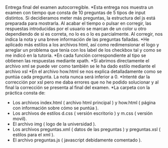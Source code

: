 Entrega final del examen autocorregible.
 *Esta entrega nos muestra un examen con tiempo que consta de 10 preguntas de 5 tipos de input distintos. Si decidieramos meter más preguntas, la estructura del js está preparada para mostrarla. Al acabar el tiempo o pulsar en corregir, las respuestas introducidas por el usuario se marcan de un color u otro dependiendo de si es correta, no lo es o lo es parcialmente. Al corregir, nos indica la nota y una breve información de las preguntas falladas.
 *He aplicado más estilos a los archivos html, así como redimensionar el logo y arreglar un problema que tenía con los label de los checkbox tal y como se me indicó en la tutoría.
 *En cada función correspondiente al tipo se obtienen las respuestas mediante xpath.
 *Si abrimos directamente el archivo xml se puede ver como también se le ha dado estilo mediante el archivo xsl
 *En el archivo how.html se nos explica detalladamente como se puntúa cada pregunta. La nota nunca será inferior a 0.
 *Intenté dar la corrección por xsl pero me daba errores que no he podido solucionar y al final la corrección se presenta al  final del examen.
 *La carpeta con la práctica consta de:
  * Los archivos index.html ( archivo html principal ) y how.html ( página con información sobre cómo se puntúa ).
  * Los archivos de estilos d.css ( versión escritorio ) y m.css ( versión movil).
  * El archivo img ( logo de la universidad ). 
  * Los archivos preguntas.xml ( datos de las preguntas ) y preguntas.xsl ( estilos para el xml ).
  * El archivo preguntas.js ( javascript debidamente comentado ).
  
  
